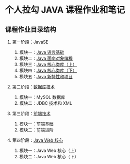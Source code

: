 # 个人拉勾 JAVA 课程作业和笔记

## 课程作业目录结构  
1. 第一阶段：JavaSE
    1. 模块一：[Java 语言基础](/homework/level_01/module_01)
    2. 模块二：[Java 面向对象编程](/homework/level_01/module_02)
    3. 模块三：[Java 核心类库（上）](/homework/level_01/module_03)
    4. 模块四：[Java 核心类库（下）](/homework/level_01/module_04)
    5. 模块五：[Java 新特性和项目](/homework/level_01/module_05)

2. 第二阶段：[数据库技术](/homework/level_02/)
	1. 模块一：MySQL 数据库
	2. 模块二：JDBC 技术和 XML

3. 第三阶段：[前端技术](/homework/level_03/)
	1. 模块一：前端基础
	2. 模块二：前端进阶

4. 第四阶段：[Java Web 核心](/homework/level_04/)
    1. 模块一：Java Web 核心（上）
    2. 模块二：Java Web 核心（下）